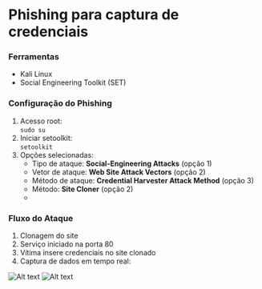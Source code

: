 # Phishing para captura de credenciais

### Ferramentas
- Kali Linux
- Social Engineering Toolkit (SET)

### Configuração do Phishing
1. Acesso root:  
   ```sudo su```  
2. Iniciar setoolkit:  
   ```setoolkit```  
3. Opções selecionadas:  
   - Tipo de ataque: **Social-Engineering Attacks** (opção 1)  
   - Vetor de ataque: **Web Site Attack Vectors** (opção 2)  
   - Método de ataque: **Credential Harvester Attack Method** (opção 3)  
   - Método: **Site Cloner** (opção 2)
   - 
### Fluxo do Ataque
1. Clonagem do site
2. Serviço iniciado na porta 80  
3. Vítima insere credenciais no site clonado  
4. Captura de dados em tempo real:

   
![Alt text](./1.JPG)
![Alt text](./2.JPG)
